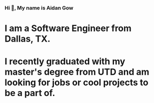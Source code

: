 ### Hi 👋, My name is Aidan Gow 
# I am a Software Engineer from Dallas, TX.
# I recently graduated with my master's degree from UTD and am looking for jobs or cool projects to be a part of.

<!--
**AidanNG/AidanNG** is a ✨ _special_ ✨ repository because its `README.md` (this file) appears on your GitHub profile.

Here are some ideas to get you started:

- 🔭 I’m currently working on ...
- 🌱 I’m currently learning ...
- 👯 I’m looking to collaborate on ...
- 🤔 I’m looking for help with ...
- 💬 Ask me about ...
- 📫 How to reach me: ...
- 😄 Pronouns: ...
- ⚡ Fun fact: ...
-->
